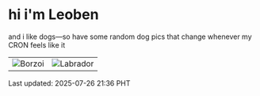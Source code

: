 # hi i'm Leoben

and i like dogs—so have some random dog pics that change whenever my CRON feels like it

|  |  |
|--------|----------|
| ![Borzoi](https://random-dog-vercel.vercel.app/api/random-borzoi?v=1753536980) | ![Labrador](https://random-dog-vercel.vercel.app/api/random-labrador?v=1753536980) |

Last updated: 2025-07-26 21:36 PHT
